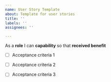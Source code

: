 ```yaml
---
name: User Story Template
about: Template for user stories
title: ''
labels: ''
assignees: ''

---
```


As a **role** I can **capability** so that **received benefit**

- [ ] Acceptance criteria 1

- [ ] Acceptance criteria 2

- [ ] Acceptance criteria 3
